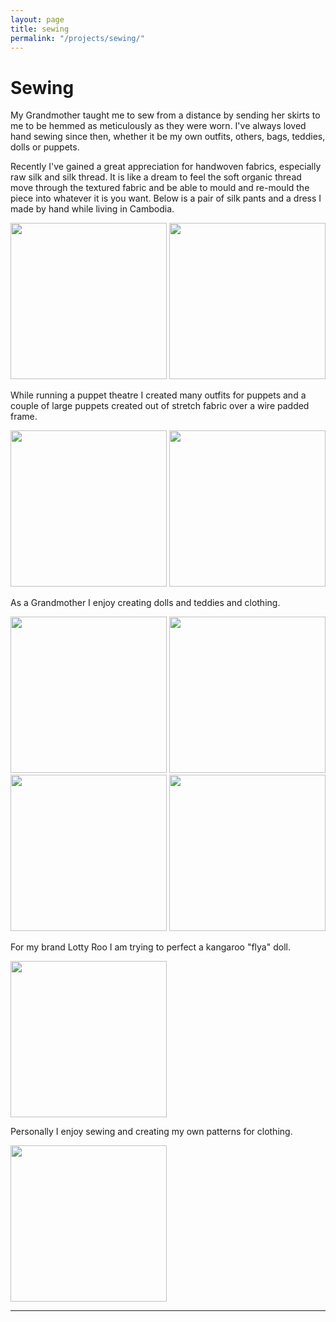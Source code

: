 ```yaml
---
layout: page
title: sewing
permalink: "/projects/sewing/"
---   
```

# Sewing
<p>My Grandmother taught me to sew from a distance by sending her skirts to me to be hemmed as meticulously as they were worn. I've always loved hand sewing since then, whether it be my own outfits, others, bags, teddies, dolls or puppets.</p>
<p>Recently I've gained a great appreciation for handwoven fabrics, especially raw silk and silk thread. It is like a dream to feel the soft organic thread move through the textured fabric and be able to mould and re-mould the piece into whatever it is you want. Below is a pair of silk pants and a dress I made by hand while living in Cambodia.</p>
<img src="{{site.baseurl}}/images/sewing/pants.png" width="250" height="250">
<img src="{{site.baseurl}}/images/sewing/khmergrl.png" width="250" height="250">
<p>While running a puppet theatre I created many outfits for puppets and a couple of large puppets created out of stretch fabric over a wire padded frame.</p>
<img src="{{site.baseurl}}/images/sewing/mantis.jpg" width="250" height="250">
<img src="{{site.baseurl}}/images/sewing/troll.jpg" width="250" height="250">
<p>As a Grandmother I enjoy creating dolls and teddies and clothing.</p>
<img src="{{site.baseurl}}/images/sewing/fugly.png" width="250" height="250">
<img src="{{site.baseurl}}/images/sewing/bigdoll.png" width="250" height="250">
<img src="{{site.baseurl}}/images/sewing/izzy1.png" width="250" height="250">
<img src="{{site.baseurl}}/images/sewing/izzy2.png" width="250" height="250">
<p>For my brand Lotty Roo I am trying to perfect a kangaroo "flya" doll.</p>
<img src="{{site.baseurl}}/images/sewing/flya.png" width="250" height="250">
<p>Personally I enjoy sewing and creating my own patterns for clothing.</p>
<img src="{{site.baseurl}}/images/sewing/crazepants.png" width="250" height="250">







--------
